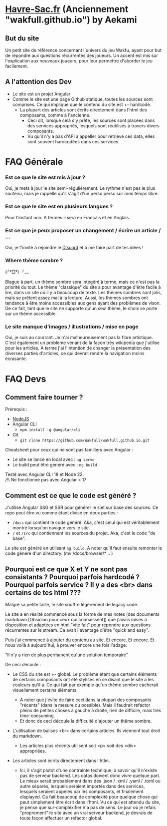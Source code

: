 # [Havre-Sac.fr](https://havre-sac.fr/home) (Anciennement "wakfull.github.io") by Aekami

## But du site
Un petit site de référence concernant l'univers du jeu Wakfu, ayant pour but de répondre aux questions récurrentes des joueurs.
Un accent est mis sur l'explication aux nouveaux joueurs, pour leur permettre d'aborder le jeu facilement.

## A l'attention des Dev
- Le site est un projet Angular
- Comme le site est une page Github statique, toutes les sources sont comprises. Ce qui implique que le contenu du site est +- hardcodé.
    - La plupart des articles sont écrits directement dans l'html des composants, comme à l'ancienne.
        - Ceci dit, lorsque celà s'y prête, les sources sont placées dans des services appropriés, lesquels sont réutilisés à travers divers composants.
        - Vu qu'il n'y a pas d'API à appeller pour retrieve ces data, elles sont souvent hardcodées dans ces services.

# FAQ Générale
### Est ce que le site est mis à jour ?
Oui, je mets à jour le site semi-régulièrement. Le rythme n'est pas le plus soutenu, mais je rappelle qu'il s'agit d'un perso perso sur mon temps libre.

### Est ce que le site est en plusieurs langues ?
Pour l'instant non. A termes il sera en Français et en Anglais.

### Est ce que je peux proposer un changement / écrire un article / ...
Oui, je t'invite à rejoindre le [Discord](https://discord.com/invite/49EaCMrYsY) et à me faire part de tes idées !

### Where thème sombre ?
(╯°□°）╯︵

Blague à part, un thème sombre sera intégéré à terme, mais ce n'est pas la priorité du tout. Le thème "classique" du site a pour avantage d'être facile à lire, dans un site où il y a beaucoup de texte.
Les thèmes sombres sont jolis, mais se prêtent assez mal à la lecture.
Aussi, les thèmes sombres ont tendance à être moins accessibles aux gens ayant des problèmes de vison. De ce fait, tant que le site ne supporte qu'un seul thème, le choix se porte sur un thème accessible.

### Le site manque d'images / illustrations / mise en page
Oui, je suis au courrant. Je n'ai malheureusement pas la fibre artistique.
C'est également un problème venant de la façon très wikipedia que j'utilise pour les articles. A terme j'ai l'intention de changer la présentation des diverses parties d'articles, ce qui devrait rendre la navigation moins écrasante.

# FAQ Devs
## Comment faire tourner ?
Prérequis :
- [NodeJS](https://nodejs.org/en)
- Angular CLI
    - `npm install -g @angular/cli`
- Git 
    - `git clone https://github.com/Wakfull/wakfull.github.io.git`

Cheatsheet pour ceux qui ne sont pas familiers avec Angular :
- Le site se lance en local  avec : `ng serve`  
- Le build peut être généré avec : `ng build`

Testé  avec Angular CLI 18 et Node 22.  
/!\\ Ne fonctionne pas avec Angular < 17  

## Comment est ce que le code est généré ?
J'utilise Angular SSG et SSR pour générer le siet sur base des sources. Ce repo peut être vu comme étant divisé en deux parties :
- `/docs` qui contient le code généré. Aka, c'est celui qui est véritablement montré lorsqu'on navigue vers le site.
- `/` et `/src` qui contiennent les sources du projet. Aka, c'est le code "de base".

Le site est généré en utilisant `ng build`.
A noter qu'il faut ensuite remonter le code généré d'un directory.
(mv /docs/browser/* .. )


## Pourquoi est ce que X et Y ne sont pas consistants ? Pourquoi parfois hardcodé ? Pourquoi parfois service ? Il y a des \<br\> dans certains de tes html ???
Malgré sa petite taille, le site souffre légèrement de legacy code.

Le site a en réalité commencé sous la forme de mes notes (des documents markdown [Obsidian pour ceux qui connaissent]) que j'avais mises à disposition et adaptées en html "vite fait" pour répondre aux questions récurrentes sur le stream. Ca avait l'avantage d'être "quick and easy".

Puis j'ai commencé à ajouter du contenu au site. Et encore. Et encore. Et nous voilà à aujourd'hui, à prouver encore une fois l'adage:

"Il n'y a rien de plus permanent qu'une solution temporaire"

De ceci découle :
- Le CSS du site est +- global. Le problème étant que certains éléments de certains composants ont été stylisés en se disant que le site a les couleurs qu'il a. Ce qui fait par exemple qu'un thème sombre cacherait visuellement certains éléments.
    - A noter que j'évite de faire ceci dans la plupart des composants "récents" (dans la mesure du possible). Mais il faudrait refactor pleins de petites choses à gauche à droite, rien de difficile, mais très time-consuming.
    - Et donc de ceci découle la difficulté d'ajouter un thême sombre.

- L'utilisation de balises \<br\> dans certains articles. Ils viennent tout droit du markdown.
    - Les articles plus récents utilisent soit \<p\> soit des \<div\> appropriées.

- Les articles sont écrits directement dans l'htlm.
    - Ici, il s'agit plutot d'une contrainte technique; à savoir qu'il n'existe pas de serveur backend. Les datas doivent donc vivre quelque part. Le mieux serait probablement dans des .json / .xml / .yaml / .toml ou autre séparés, lesquels seraient importés dans des services, lesquels seraient appelés par les composants, et finalement displayed. Ca fait beaucoup de complexité pour quelque chose qui peut simplement être écrit dans l'html. Vu ce qui est attendu du site, je pense que sur-complexifier n'a pas de sens. Le jour où je refais "proprement" le site avec un vrai serveur backend, je devrais de toute façon affectuer un refactor global.

